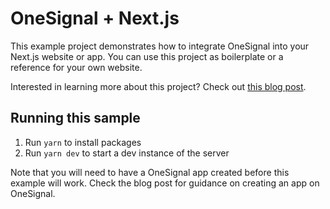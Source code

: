 # OneSignal + Next.js

This example project demonstrates how to integrate OneSignal into your Next.js
website or app. You can use this project as boilerplate or a reference for your
own website.

Interested in learning more about this project? Check out
[this blog post](https://onesignal.com/blog/how-to-integrate-onesignal-into-a-next-app/).

## Running this sample

1. Run `yarn` to install packages
2. Run `yarn dev` to start a dev instance of the server

Note that you will need to have a OneSignal app created before this example will
work. Check the blog post for guidance on creating an app on OneSignal.
